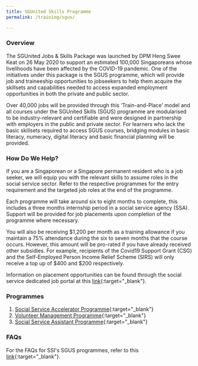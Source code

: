 ```yaml
---
title: SGUnited Skills Programme
permalink: /training/sgus/

---
```


### Overview

The SGUnited Jobs & Skills Package was launched by DPM Heng Swee Keat on 26 May 2020 to support an estimated 100,000 Singaporeans whose livelihoods have been affected by the COVID-19 pandemic. One of the initiatives under this package is the SGUS programme, which will provide job and traineeship opportunities to jobseekers to help them acquire the skillsets and capabilities needed to access expanded employment opportunities in both the private and public sector.

Over 40,000 jobs will be provided through this ‘Train-and-Place’ model and all courses under the SGUnited Skills (SGUS) programme are modularised to be industry-relevant and certifiable and were designed in partnership with employers in the public and private sector. For learners who lack the basic skillsets required to access SGUS courses, bridging modules in basic literacy, numeracy, digital literacy and basic financial planning will be provided.

### How Do We Help?

If you are a Singaporean or a Singapore permanent resident who is a job seeker, we will equip you with the relevant skills to assume roles in the social service sector. Refer to the respective programmes for the entry requirement and the targeted job roles at the end of the programme.

Each programme will take around six to eight months to complete, this includes a three months internship period in a social service agency (SSA). Support will be provided for job placements upon completion of the programme where necessary.

You will also be receiving $1,200 per month as a training allowance if you maintain a 75% attendance during the six to seven months that the course occurs. However, this amount will be pro-rated if you have already received other subsidies. For example, recipients of the Covid19 Support Grant (CSG) and the Self-Employed Person Income Relief Scheme (SIRS) will only receive a top up of $400 and $200 respectively. 

Information on placement opportunities can be found through the social service dedicated job portal at this [link](https://www.ncss.gov.sg/Social-Service-Tribe/Careers/Careers-Guide){:target="_blank"}.

### Programmes

1. [Social Service Accelerator Programme](/pages/training/Social-Service-Accelerator-Programme/){:target="_blank"}
2. [Volunteer Management Programme](/pages/training/Volunteer-Management-Programme/){:target="_blank"}
3. [Social Service Assistant Programme](/pages/training/Social-Service-Assistant-Programme/){:target="_blank"}

### FAQs

For the FAQs for SSI's SGUS programmes, refer to this [link](https://ncss-ssi-staging.netlify.app/images/faq/SGUS_Applicant_FAQ_7%20Dec%202020.pdf){:target="_blank"}.



